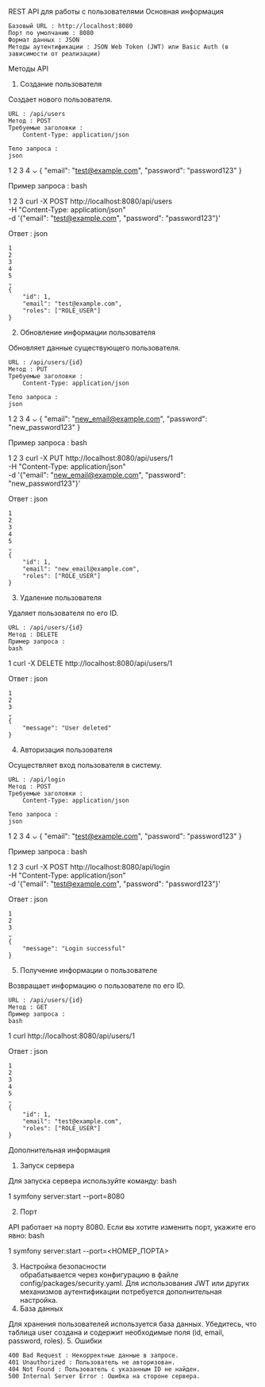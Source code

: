 REST API для работы с пользователями 
Основная информация 

    Базовый URL : http://localhost:8080
    Порт по умолчанию : 8080
    Формат данных : JSON
    Методы аутентификации : JSON Web Token (JWT) или Basic Auth (в зависимости от реализации)
     

Методы API 
1. Создание пользователя 

Создает нового пользователя. 

    URL : /api/users
    Метод : POST
    Требуемые заголовки :
        Content-Type: application/json
         
    Тело запроса :
    json
     

 
1
2
3
4
⌄
{
    "email": "test@example.com",
    "password": "password123"
}
 
 
Пример запроса :
bash
 
 
1
2
3
curl -X POST http://localhost:8080/api/users \
-H "Content-Type: application/json" \
-d '{"email": "test@example.com", "password": "password123"}'
 
 
Ответ :
json
 

     
    1
    2
    3
    4
    5
    ⌄
    {
        "id": 1,
        "email": "test@example.com",
        "roles": ["ROLE_USER"]
    }
     
     
     

2. Обновление информации пользователя 

Обновляет данные существующего пользователя. 

    URL : /api/users/{id}
    Метод : PUT
    Требуемые заголовки :
        Content-Type: application/json
         
    Тело запроса :
    json
     

 
1
2
3
4
⌄
{
    "email": "new_email@example.com",
    "password": "new_password123"
}
 
 
Пример запроса :
bash
 
 
1
2
3
curl -X PUT http://localhost:8080/api/users/1 \
-H "Content-Type: application/json" \
-d '{"email": "new_email@example.com", "password": "new_password123"}'
 
 
Ответ :
json
 

     
    1
    2
    3
    4
    5
    ⌄
    {
        "id": 1,
        "email": "new_email@example.com",
        "roles": ["ROLE_USER"]
    }
     
     
     

3. Удаление пользователя 

Удаляет пользователя по его ID. 

    URL : /api/users/{id}
    Метод : DELETE
    Пример запроса :
    bash
     

 
1
curl -X DELETE http://localhost:8080/api/users/1
 
 
Ответ :
json
 

     
    1
    2
    3
    ⌄
    {
        "message": "User deleted"
    }
     
     
     

4. Авторизация пользователя 

Осуществляет вход пользователя в систему. 

    URL : /api/login
    Метод : POST
    Требуемые заголовки :
        Content-Type: application/json
         
    Тело запроса :
    json
     

 
1
2
3
4
⌄
{
    "email": "test@example.com",
    "password": "password123"
}
 
 
Пример запроса :
bash
 
 
1
2
3
curl -X POST http://localhost:8080/api/login \
-H "Content-Type: application/json" \
-d '{"email": "test@example.com", "password": "password123"}'
 
 
Ответ :
json
 

     
    1
    2
    3
    ⌄
    {
        "message": "Login successful"
    }
     
     
     

5. Получение информации о пользователе 

Возвращает информацию о пользователе по его ID. 

    URL : /api/users/{id}
    Метод : GET
    Пример запроса :
    bash
     

 
1
curl http://localhost:8080/api/users/1
 
 
Ответ :
json
 

     
    1
    2
    3
    4
    5
    ⌄
    {
        "id": 1,
        "email": "test@example.com",
        "roles": ["ROLE_USER"]
    }
     
     
     

Дополнительная информация 
1. Запуск сервера  

Для запуска сервера используйте команду: 
bash
 
 
1
symfony server:start --port=8080
 
 
2. Порт  

API работает на порту 8080. Если вы хотите изменить порт, укажите его явно: 
bash
 
 
1
symfony server:start --port=<НОМЕР_ПОРТА>
 
 
3. Настройка безопасности  
обрабатывается через конфигурацию в файле config/packages/security.yaml. Для использования JWT или других механизмов аутентификации потребуется дополнительная настройка. 
4. База данных  

Для хранения пользователей используется база данных. Убедитесь, что таблица user создана и содержит необходимые поля (id, email, password, roles). 
5. Ошибки  

    400 Bad Request : Некорректные данные в запросе.
    401 Unauthorized : Пользователь не авторизован.
    404 Not Found : Пользователь с указанным ID не найден.
    500 Internal Server Error : Ошибка на стороне сервера.
     
